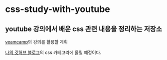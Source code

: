 # css-study-with-youtube

## youtube 강의에서 배운 css 관련 내용을 정리하는 저장소

[veamcamp](https://www.youtube.com/channel/UCvx57s_ZBt5VG4fvlStiq2g)의 강의를 활용할 계획

[나의 깃허브 블로그](https://progyu.github.io/)의 css 카테고리에 올릴 예정이다.
